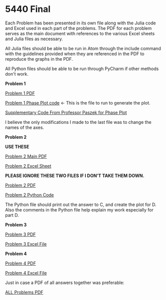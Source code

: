 # 5440 Final
Each Problem has been presented in its own file along with the Julia code and Excel used in each part of the problems. The PDF for each problem serves as the main document with references to the various Excel sheets and Julia files as necessary.

All Julia files should be able to be run in Atom through the include command with the guidelines provided when they are referenced in the PDF to reproduce the graphs in the PDF.

All Python files should be able to be run through PyCharm if other methods don't work.


**Problem 1**

[Problem 1 PDF](https://github.com/AndrewSimon-20/5440-Final/blob/master/5440%20Final/Problem%201/Problem%201%20Main%20File.pdf)

[Problem 1 Phase Plot code](https://github.com/AndrewSimon-20/5440-Final/blob/master/5440%20Final/Problem%201/5440FinalProblem1PartB) <- This is the file to run to generate the plot.

[Supplementary Code From Professor Paszek for Phase Plot](https://github.com/AndrewSimon-20/5440-Final/blob/master/5440%20Final/Problem%201/PhasePlotFromProfPaszekModified)

I believe the only modifications I made to the last file was to change the names of the axes.

**Problem 2**

**USE THESE**

[Problem 2 Main PDF](https://github.com/AndrewSimon-20/5440-Final/blob/master/Problem%202%20Main%20PDF.pdf)

[Problem 2 Excel Sheet](https://github.com/AndrewSimon-20/5440-Final/blob/master/Problem%202%20Part%20D.xlsx)


**PLEASE IGNORE THESE TWO FILES IF I DON'T TAKE THEM DOWN.**

[Problem 2 PDF](https://github.com/AndrewSimon-20/5440-Final/blob/master/5440%20Final/Problem%202/Problem%202%20Main%20File.pdf)

[Problem 2 Python Code](https://github.com/AndrewSimon-20/5440-Final/blob/master/5440%20Final/Problem%202/Try2Problem2PartC.py)


The Python file should print out the answer to C, and create the plot for D. Also the comments in the Python file help explain my work especially for part D.

**Problem 3**

[Problem 3 PDF](https://github.com/AndrewSimon-20/5440-Final/blob/master/5440%20Final/Problem%203/Problem%203%20Main%20File.pdf)

[Problem 3 Excel File](https://github.com/AndrewSimon-20/5440-Final/blob/master/5440%20Final/Problem%203/Problem%203%20Part%20B.xlsx)


**Problem 4**

[Problem 4 PDF](https://github.com/AndrewSimon-20/5440-Final/blob/master/5440%20Final/Problem%204/Problem%204%20Main%20File.pdf)

[Problem 4 Excel File](https://github.com/AndrewSimon-20/5440-Final/blob/master/5440%20Final/Problem%204/Problem%204.xlsx)



Just in case a PDF of all answers together was preferable:

[ALL Problems PDF](https://github.com/AndrewSimon-20/5440-Final/blob/master/5440%20Final/Extra%20Copy%20of%20all%20PDFs%20combined%20Just%20in%20Case.pdf)



